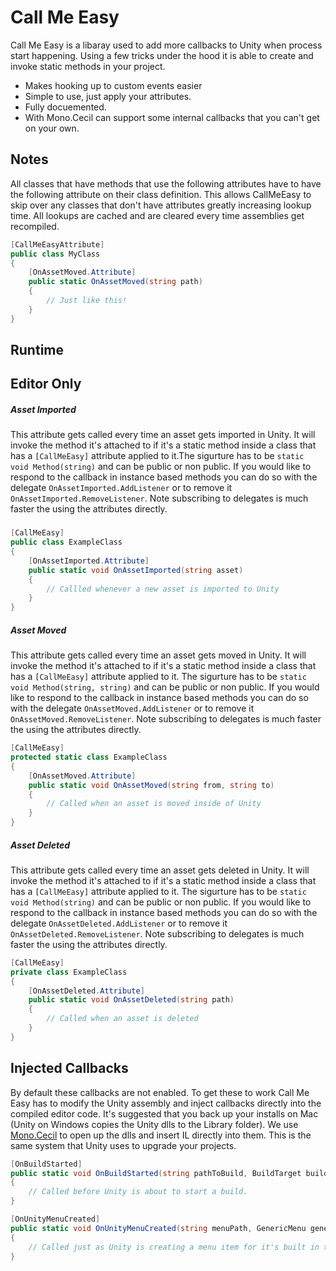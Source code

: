 # Call Me Easy

Call Me Easy is a libaray used to add more callbacks to Unity when process start happening. Using a few tricks under the hood it is able to create and invoke static methods in your project. 
 * Makes hooking up to custom events easier 
 * Simple to use, just apply your attributes.
 * Fully docuemented. 
 * With Mono.Cecil can support some internal callbacks that you can't get on your own. 

## Notes
All classes that have methods that use the following attributes have to have the following attribute on their class definition. This allows CallMeEasy to skip over any classes that don't have attributes greatly increasing lookup time. All lookups are cached and are cleared every time assemblies get recompiled. 

``` csharp
[CallMeEasyAttribute]
public class MyClass
{
	[OnAssetMoved.Attribute]
	public static OnAssetMoved(string path)
	{
		// Just like this!
	}
}
```

## Runtime

## Editor Only
##### Asset Imported
This attribute gets called every time an asset gets imported in Unity. It will invoke the method it's attached to if it's a static method inside a class that has a ```[CallMeEasy]``` attribute applied to it.The sigurture has to be ```static void Method(string)``` and can be public or non public. If you would like to respond to the callback in instance based methods you can do so with the delegate ```OnAssetImported.AddListener``` or to remove it ```OnAssetImported.RemoveListener```. Note subscribing to delegates is much faster the using the attributes directly. 
###
``` csharp
[CallMeEasy]
public class ExampleClass
{
    [OnAssetImported.Attribute]
    public static void OnAssetImported(string asset)
    {
    	// Callled whenever a new asset is imported to Unity
    }
}
```
##### Asset Moved
This attribute gets called every time an asset gets moved in Unity. It will invoke the method it's attached to if it's a static method inside a class that has a ```[CallMeEasy]``` attribute applied to it. The sigurture has to be ```static void Method(string, string)``` and can be public or non public. If you would like to respond to the callback in instance based methods you can do so with the delegate ```OnAssetMoved.AddListener``` or to remove it ```OnAssetMoved.RemoveListener```. Note subscribing to delegates is much faster the using the attributes directly. 
``` csharp 
[CallMeEasy]
protected static class ExampleClass
{
    [OnAssetMoved.Attribute]
    public static void OnAssetMoved(string from, string to)
    {
    	// Called when an asset is moved inside of Unity
    }
}
```
##### Asset Deleted
This attribute gets called every time an asset gets deleted in Unity. It will invoke the method it's attached to if it's a static method inside a class that has a ```[CallMeEasy]``` attribute applied to it. The sigurture has to be ```static void Method(string)``` and can be public or non public. If you would like to respond to the callback in instance based methods you can do so with the delegate ```OnAssetDeleted.AddListener``` or to remove it ```OnAssetDeleted.RemoveListener```. Note subscribing to delegates is much faster the using the attributes directly. 
``` csharp 
[CallMeEasy]
private class ExampleClass
{
	[OnAssetDeleted.Attribute]
	public static void OnAssetDeleted(string path)
	{
		// Called when an asset is deleted
	}
}
```

## Injected Callbacks 

By default these callbacks are not enabled. To get these to work Call Me Easy has to modify the Unity assembly and inject callbacks directly into the compiled editor code. It's suggested that you back up your installs on Mac (Unity on Windows copies the Unity dlls to the Library folder). We use [Mono.Cecil](https://github.com/jbevain/cecil) to open up the dlls and insert IL directly into them. This is the same system that Unity uses to upgrade your projects. 

``` csharp
[OnBuildStarted]
public static void OnBuildStarted(string pathToBuild, BuildTarget buildTarget)
{
	// Called before Unity is about to start a build. 
}
```

``` csharp
[OnUnityMenuCreated]
public static void OnUnityMenuCreated(string menuPath, GenericMenu genericMenu)
{
	// Called just as Unity is creating a menu item for it's built in toolbars.
}
```

